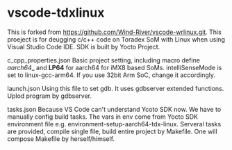 # vscode-tdxlinux
This is forked from https://github.com/Wind-River/vscode-wrlinux.git. 
This proeject is for deugging c/c++ code on Toradex SoM with Linux when using Visual Studio Code IDE. SDK is built by Yocto Project. 

c_cpp_properties.json
Basic project setting, including macro define _aarch64__ and __LP64__ for aarch64 for iMX8 based SoMs. intelliSenseMode is set to linux-gcc-arm64. If you use
32bit Arm SoC, change it accordingly. 

launch.json
Using this file to set gdb. It uses gdbserver extended functions. Uplod program by gdbserver.

tasks.json
Because VS Code can't understand Ycoto SDK now. We have to manually config build tasks. The vars in env come from Yocto SDK environment file 
e.g. environment-setup-aarch64-tdx-linux. Serveral tasks are provided, compile single file, build entire project by Makefile. One will compose Makefile
by herself/himself.


